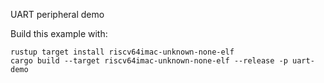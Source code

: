 UART peripheral demo

Build this example with:

```
rustup target install riscv64imac-unknown-none-elf
cargo build --target riscv64imac-unknown-none-elf --release -p uart-demo
```
